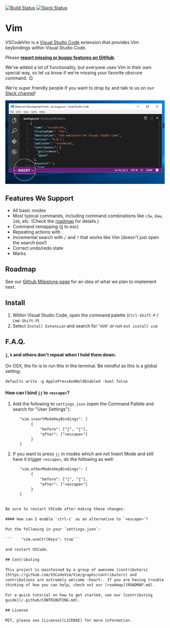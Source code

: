 [![Build Status](https://travis-ci.org/VSCodeVim/Vim.svg?branch=master)](https://travis-ci.org/VSCodeVim/Vim) [![Slack Status](https://vscodevim-slackin.azurewebsites.net/badge.svg)](https://vscodevim-slackin.azurewebsites.net)

# Vim

VSCodeVim is a [Visual Studio Code](https://code.visualstudio.com/) extension that provides Vim keybindings within Visual Studio Code.

Please **[report missing or buggy features on GitHub](https://github.com/VSCodeVim/Vim/issues)**.

We've added a lot of functionality, but everyone uses Vim in their own special way, so let us know if we're missing your favorite obscure command. :wink:

We're super friendly people if you want to drop by and talk to us on our [Slack channel](https://vscodevim-slackin.azurewebsites.net)!

![Screenshot](images/screen.png)

## Features We Support

* All basic modes
* Most typical commands, including command combinations like `c3w`, `daw`, `2dd`, etc. (Check the [roadmap](ROADMAP.md) for details.)
* Command remapping (jj to esc)
* Repeating actions with `.`
* Incremental search with `/` and `?` that works like Vim (doesn't just open the search box!)
* Correct undo/redo state
* Marks

## Roadmap

See our [Github Milestone page](https://github.com/VSCodeVim/Vim/milestones) for an idea of what we plan to implement next.

## Install

1. Within Visual Studio Code, open the command palette (`Ctrl-Shift-P` / `Cmd-Shift-P`)
2. Select `Install Extension` and search for 'vim' *or* run `ext install vim`

## F.A.Q.

#### `j`, `k` and others don't repeat when I hold them down.

On OSX, the fix is to run this in the terminal. Be mindful as this is a global setting:

`defaults write -g ApplePressAndHoldEnabled -bool false`

#### How can I bind `jj` to `<escape>`?

1. Add the following to `settings.json` (open the Command Pallete and search for "User Settings"):

   ```
      "vim.insertModeKeyBindings": [
           {
               "before": ["j", "j"],
               "after": ["<escape>"]
           }
      ]
   ```

2. If you want to press `jj` in modes which are not Insert Mode and still have it trigger `<escape>`, do the following as well:

   ```
      "vim.otherModesKeyBindings": [
           {
               "before": ["j", "j"],
               "after": ["<escape>"]
           }
      ]
```

Be sure to restart VSCode after making these changes.

#### How can I enable `ctrl-c` as an alternative to `<escape>`?

Put the following in your `settings.json`:

```    "vim.useCtrlKeys": true```

and restart VSCode.

## Contributing

This project is maintained by a group of awesome [contributors](https://github.com/VSCodeVim/Vim/graphs/contributors) and contributions are extremely welcome :heart:. If you are having trouble thinking of how you can help, check out our [roadmap](ROADMAP.md).

For a quick tutorial on how to get started, see our [contributing guide](/.github/CONTRIBUTING.md).

## License

MIT, please see [License](LICENSE) for more information.
